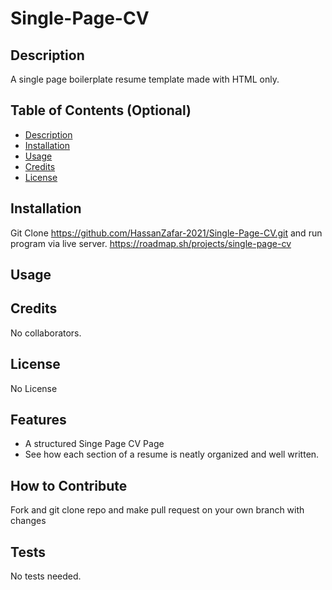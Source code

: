 # Single-Page-CV

## Description

A single page boilerplate resume template made with HTML only.

## Table of Contents (Optional)

- [Description](#description)
- [Installation](#installation)
- [Usage](#usage)
- [Credits](#credits)
- [License](#license)

## Installation

Git Clone https://github.com/HassanZafar-2021/Single-Page-CV.git and run program via live server.
https://roadmap.sh/projects/single-page-cv

## Usage

## Credits

No collaborators.

## License

No License


## Features

- A structured Singe Page CV Page
- See how each section of a resume is neatly organized and well written.

## How to Contribute

Fork and git clone repo and make pull request on your own branch with changes

## Tests

No tests needed.
